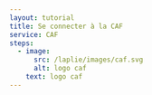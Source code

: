 ```yaml
---
layout: tutorial
title: Se connecter à la CAF
service: CAF
steps:
  - image:
      src: /laplie/images/caf.svg
      alt: logo caf
    text: logo caf
---
```

